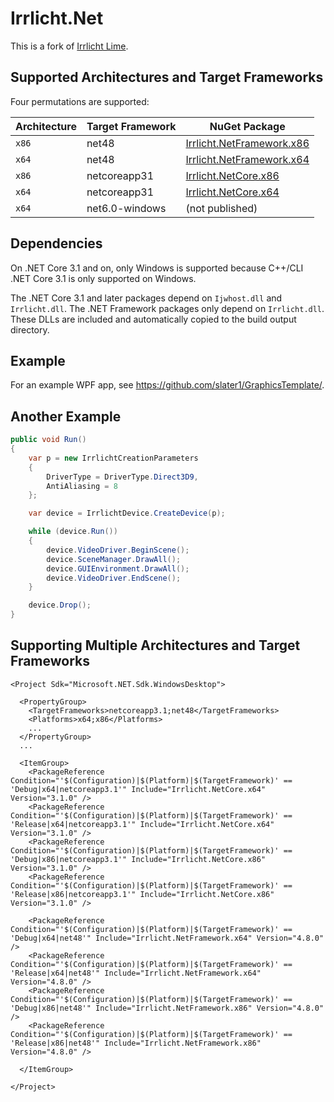 # Irrlicht.Net

This is a fork of [Irrlicht Lime](https://github.com/greenya/irrlichtlime).

## Supported Architectures and Target Frameworks

Four permutations are supported:

Architecture | Target Framework | NuGet Package
-------------|------------------|--------------------------------
`x86`        | net48            | [Irrlicht.NetFramework.x86](https://www.nuget.org/packages/Irrlicht.NetFramework.x86)
`x64`        | net48            | [Irrlicht.NetFramework.x64](https://www.nuget.org/packages/Irrlicht.NetFramework.x64)
`x86`        | netcoreapp31     | [Irrlicht.NetCore.x86](https://www.nuget.org/packages/Irrlicht.NetCore.x86)
`x64`        | netcoreapp31     | [Irrlicht.NetCore.x64](https://www.nuget.org/packages/Irrlicht.NetCore.x64)
`x64`        | net6.0-windows   | (not published)

## Dependencies

On .NET Core 3.1 and on, only Windows is supported because C++/CLI .NET Core 3.1 is only supported on Windows.

The .NET Core 3.1 and later packages depend on `Ijwhost.dll` and `Irrlicht.dll`. The .NET Framework packages only depend on `Irrlicht.dll`. These DLLs are included and automatically copied to the build output directory. 

## Example 

For an example WPF app, see https://github.com/slater1/GraphicsTemplate/.

## Another Example

``` cs
public void Run()
{
    var p = new IrrlichtCreationParameters
    {
        DriverType = DriverType.Direct3D9,
        AntiAliasing = 8
    };

    var device = IrrlichtDevice.CreateDevice(p);

    while (device.Run())
    {
        device.VideoDriver.BeginScene();
        device.SceneManager.DrawAll();
        device.GUIEnvironment.DrawAll();
        device.VideoDriver.EndScene();
    }

    device.Drop();
}

```

## Supporting Multiple Architectures and Target Frameworks

``` csproj
<Project Sdk="Microsoft.NET.Sdk.WindowsDesktop">

  <PropertyGroup>
    <TargetFrameworks>netcoreapp3.1;net48</TargetFrameworks>
    <Platforms>x64;x86</Platforms>
    ...
  </PropertyGroup>
  ...
  
  <ItemGroup>
    <PackageReference Condition="'$(Configuration)|$(Platform)|$(TargetFramework)' == 'Debug|x64|netcoreapp3.1'" Include="Irrlicht.NetCore.x64" Version="3.1.0" />
    <PackageReference Condition="'$(Configuration)|$(Platform)|$(TargetFramework)' == 'Release|x64|netcoreapp3.1'" Include="Irrlicht.NetCore.x64" Version="3.1.0" />
    <PackageReference Condition="'$(Configuration)|$(Platform)|$(TargetFramework)' == 'Debug|x86|netcoreapp3.1'" Include="Irrlicht.NetCore.x86" Version="3.1.0" />
    <PackageReference Condition="'$(Configuration)|$(Platform)|$(TargetFramework)' == 'Release|x86|netcoreapp3.1'" Include="Irrlicht.NetCore.x86" Version="3.1.0" />
      
    <PackageReference Condition="'$(Configuration)|$(Platform)|$(TargetFramework)' == 'Debug|x64|net48'" Include="Irrlicht.NetFramework.x64" Version="4.8.0" />
    <PackageReference Condition="'$(Configuration)|$(Platform)|$(TargetFramework)' == 'Release|x64|net48'" Include="Irrlicht.NetFramework.x64" Version="4.8.0" />
    <PackageReference Condition="'$(Configuration)|$(Platform)|$(TargetFramework)' == 'Debug|x86|net48'" Include="Irrlicht.NetFramework.x86" Version="4.8.0" />
    <PackageReference Condition="'$(Configuration)|$(Platform)|$(TargetFramework)' == 'Release|x86|net48'" Include="Irrlicht.NetFramework.x86" Version="4.8.0" />
        
  </ItemGroup>

</Project>
```
